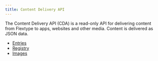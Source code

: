 ```yaml
---
title: Content Delivery API
---
```


The Content Delivery API (CDA) is a read-only API for delivering content from Flextype to apps, websites and other media. Content is delivered as JSON data.

<ul>
    <li>
        <a href="./delivery/entries">Entries</a>
    </li>
    <li>
        <a href="./delivery/registry">Registry</a>
    </li>
    <li>
        <a href="./delivery/images">Images</a>
    </li>
</ul>

